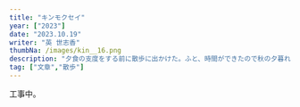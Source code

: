 ```yaml
---
title: "キンモクセイ"
year: ["2023"]
date: "2023.10.19"
writer: "英 世志香"
thumbNa: /images/kin__16.png
description: "夕食の支度をする前に散歩に出かけた。ふと、時間ができたので秋の夕暮れでも見てみようかと思った。"
tag: ["文章","散歩"]
---
```

工事中。

<!--
夕食の支度をする前に散歩に出かけた。

ふと、時間ができたので秋の夕暮れでも見てみようかと思った。

外気の冷たさがカーディガン越しに伝わってくる。程よい、嫌味のない寒さ。私は意外とこれが好きだ。

![Alt text](/images/kin__16.png)

住宅街を歩いていると、キンモクセイが咲いていた。
甘くて、ふくよかな香り。朝昼ならもっと、その匂いを放っていたかもしれない。

唐突に、その香りで地元の小学校のクラスメイトを思いだした。

![Alt text](/images/kin__22.png)

私の小学校の校舎は中庭をぐるっと囲っていて、花壇や植え込みがあった。パンジーやらチューリップが、時期によって咲いていて、そこにはキンモクセイの木も何本かあった。

私は友だちとプロフ帳やシール交換のノートを持ち寄って、おしゃべりをしながらをそれらをイジることに夢中だった。しかし私の学校のルールで２、３時間目の20分の中休みには、必ず皆が教室を出て外で遊ばなければ行けないといるルールがあった。私も友だちと一輪車や縄跳びをしたりして楽しんでいたのでイヤという訳ではなかった。

![Alt text](/images/kin__23.png)

そして、ときどきクラスの男子たちからクラスみんなで鬼ごっこをやろう、と声がかかることがあった。そんなときは誘われるままに、何人かの決まった女友だち達と決まって参加していた。

私や友だちがそんな誘いに乗り気だったのは、当時がんばれば男子と同等に競えたからだ。特に私は当時クラスでは足が早い方だったこともあって、鬼ごっこで有利に立ち回れることも多かった。

そして、鬼側でも捕まる側でも、よく使ったのがキンモクセイのある植え込みだった。そしてそこによく逃げ込んだり追い込まれていたりしている相手が思いだした同級生だった。

彼は背が低めで、クラスでおどけた発言をする、所謂いじられキャラのような男子だった。茶けて荒れた皮膚は日に焼けていた。チビですばしっこいので、彼を追うのは一苦労だった。

追っかけた私が、タッチした！と大声で言っても、彼はいつも言って逃げ続けた。
「してない！いつ？証拠は？何時何分何秒！？地球が何回まわったとき？」

![Alt text](/images/kin__23.png)

暮れていく景色を背景に取り出して言った記憶がそこを突いた。

公園でぼーっとしていた私は、すっかり陽が落ちているのに気がついた。記憶の掘り出し作業に費やした時間は思ったより長かったらしい。

さっきまで鬼ごっこ子をしていた親子たちは既にいなくなっていて、白い小さな犬を散歩しているおじいさんが講演の外周を歩いていた。

もうそろそろ帰らなければ。夕食の支度がある。

![Alt text](/images/kin__27.png)

一段と冷えが込んできた公園に風が吹き、渇いた土埃りのにおいが鼻に触れた。

のおてんば、やんちゃ具合いは度を越していたような気がする。1限と2限の間の、ごく短い10分間の休み時間でさえも、鬼ごっこや一輪車、ドッジボールまでどんな遊びでも全力で楽めるし、しかもその後また教室に全力ではしって帰ってくることが出来るのだから、体力やら行動力やら、それは今思えば、驚きとか関心を超えて理解できない動きだと思う。
-->


